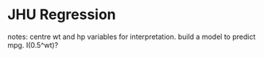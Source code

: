 # JHU Regression

notes:  centre wt and hp variables for interpretation.
        build a model to predict mpg. 
        I(0.5^wt)?
